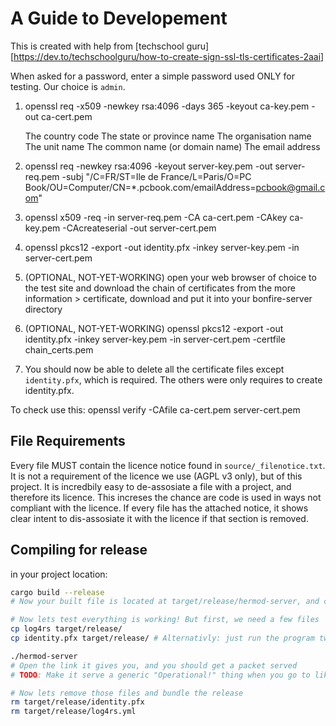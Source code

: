 # A Guide to Developement


<!-- We need to make a shell script to automatically generate certificates for 
     easier development and kickstart -->
This is created with help from [techschool guru][https://dev.to/techschoolguru/how-to-create-sign-ssl-tls-certificates-2aai]

When asked for a password, enter a simple password used ONLY for testing. Our choice is `admin`.

1. openssl req -x509 -newkey rsa:4096 -days 365 -keyout ca-key.pem -out ca-cert.pem

    The country code
    The state or province name
    The organisation name
    The unit name
    The common name (or domain name)
    The email address

2. openssl req -newkey rsa:4096 -keyout server-key.pem -out server-req.pem -subj "/C=FR/ST=Ile de France/L=Paris/O=PC Book/OU=Computer/CN=*.pcbook.com/emailAddress=pcbook@gmail.com"
3. openssl x509 -req -in server-req.pem -CA ca-cert.pem -CAkey ca-key.pem -CAcreateserial -out server-cert.pem
4. openssl pkcs12 -export -out identity.pfx -inkey server-key.pem -in server-cert.pem
5. (OPTIONAL, NOT-YET-WORKING) open your web browser of choice to the test site and download the chain of certificates from the more information > certificate, download and put it into your bonfire-server directory
6. (OPTIONAL, NOT-YET-WORKING) openssl pkcs12 -export -out identity.pfx -inkey server-key.pem -in server-cert.pem -certfile chain_certs.pem
7. You should now be able to delete all the certificate files except `identity.pfx`, which is required. The others were only requires to create identity.pfx.


To check use this:
openssl verify -CAfile ca-cert.pem server-cert.pem

## File Requirements

Every file MUST contain the licence notice found in `source/_filenotice.txt`. It is not a requirement of the licence we use (AGPL v3 only), but of this project. It is incredbily easy to de-assosiate a file with a project, and therefore its licence. This increses the chance are code is used in ways not compliant with the licence. If every file has the attached notice, it shows clear intent to dis-assosiate it with the licence if that section is removed.

## Compiling for release

in your project location:
```sh
cargo build --release
# Now your built file is located at target/release/hermod-server, and can be executed with `./hermod-server`,

# Now lets test everything is working! But first, we need a few files
cp log4rs target/release/
cp identity.pfx target/release/ # Alternativly: just run the program twice, and it will have no issue.

./hermod-server
# Open the link it gives you, and you should get a packet served 
# TODO: Make it serve a generic "Operational!" thing when you go to like /test or somth

# Now lets remove those files and bundle the release
rm target/release/identity.pfx
rm target/release/log4rs.yml
```
